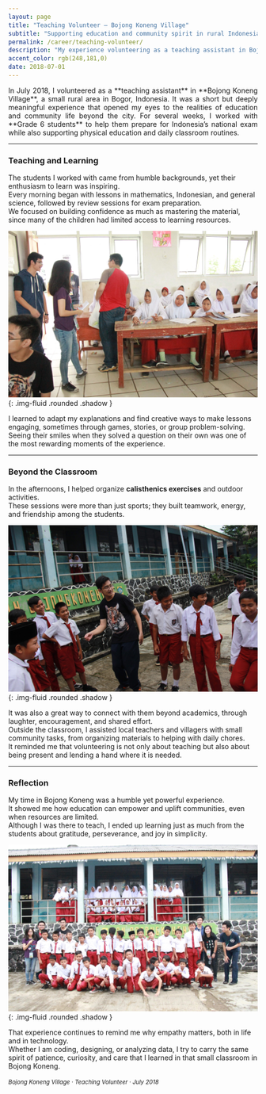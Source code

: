 ```yaml
---
layout: page
title: "Teaching Volunteer — Bojong Koneng Village"
subtitle: "Supporting education and community spirit in rural Indonesia."
permalink: /career/teaching-volunteer/
description: "My experience volunteering as a teaching assistant in Bojong Koneng Village, where I helped Grade 6 students prepare for Indonesia’s national exam, taught calisthenics, and supported daily community activities."
accent_color: rgb(248,181,0)
date: 2018-07-01
---
```


<section class="lead" style="text-align: justify;" markdown="1">
In July 2018, I volunteered as a **teaching assistant** in **Bojong Koneng Village**, a small rural area in Bogor, Indonesia.  
It was a short but deeply meaningful experience that opened my eyes to the realities of education and community life beyond the city.  
For several weeks, I worked with **Grade 6 students** to help them prepare for Indonesia’s national exam while also supporting physical education and daily classroom routines.
</section>

---

### Teaching and Learning

The students I worked with came from humble backgrounds, yet their enthusiasm to learn was inspiring.  
Every morning began with lessons in mathematics, Indonesian, and general science, followed by review sessions for exam preparation.  
We focused on building confidence as much as mastering the material, since many of the children had limited access to learning resources.  

![Me teaching in classroom, Bojong Koneng Village](/assets/img/bojong-teaching.jpg){: .img-fluid .rounded .shadow }

I learned to adapt my explanations and find creative ways to make lessons engaging,  sometimes through games, stories, or group problem-solving.  
Seeing their smiles when they solved a question on their own was one of the most rewarding moments of the experience.

---

### Beyond the Classroom

In the afternoons, I helped organize **calisthenics exercises** and outdoor activities.  
These sessions were more than just sports; they built teamwork, energy, and friendship among the students.  

![Leading calisthenics session outdoors](/assets/img/bojong-calisthenic.jpg){: .img-fluid .rounded .shadow }

It was also a great way to connect with them beyond academics, through laughter, encouragement, and shared effort.  
Outside the classroom, I assisted local teachers and villagers with small community tasks, from organizing materials to helping with daily chores.  
It reminded me that volunteering is not only about teaching but also about being present and lending a hand where it is needed.

---

### Reflection

My time in Bojong Koneng was a humble yet powerful experience.  
It showed me how education can empower and uplift communities, even when resources are limited.  
Although I was there to teach, I ended up learning just as much from the students about gratitude, perseverance, and joy in simplicity.  

![Me with all Grade 6 students after class, Bojong Koneng Village](/assets/img/bojong-all.jpg){: .img-fluid .rounded .shadow }

That experience continues to remind me why empathy matters, both in life and in technology.  
Whether I am coding, designing, or analyzing data, I try to carry the same spirit of patience, curiosity, and care that I learned in that small classroom in Bojong Koneng.

<p><small><em>Bojong Koneng Village · Teaching Volunteer · July 2018</em></small></p>
